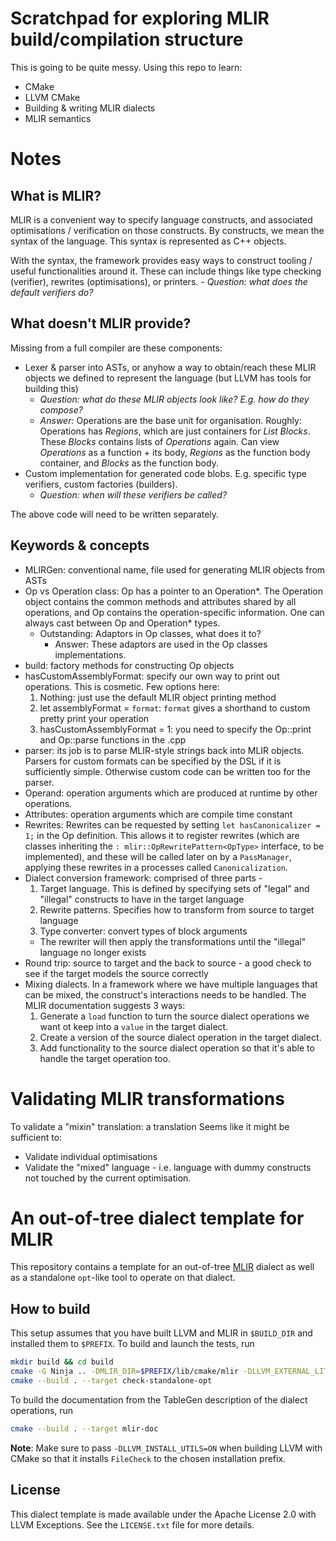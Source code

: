 # Scratchpad for exploring MLIR build/compilation structure
This is going to be quite messy. Using this repo to learn:
- CMake
- LLVM CMake
- Building & writing MLIR dialects
- MLIR semantics

# Notes
## What is MLIR?
MLIR is a convenient way to specify language constructs, and associated optimisations / verification on those constructs. By constructs, we mean the syntax of the language. This syntax is represented as C++ objects. 

With the syntax, the framework provides easy ways to construct tooling / useful functionalities around it. These can include things like type checking (verifier), rewrites (optimisations), or printers.
    - *Question: what does the default verifiers do?*

## What doesn't MLIR provide?
Missing from a full compiler are these components:
- Lexer & parser into ASTs, or anyhow a way to obtain/reach these MLIR objects we defined to represent the language (but LLVM has tools for building this) 
    - *Question: what do these MLIR objects look like? E.g. how do they compose?*
    - *Answer:* Operations are the base unit for organisation. Roughly: Operations has *Regions*, which are just containers for *List Blocks*. These *Blocks* contains lists of *Operations* again. Can view *Operations* as a function + its body, *Regions* as the function body container, and *Blocks* as the function body.
- Custom implementation for generated code blobs. E.g. specific type verifiers, custom factories (builders).
    - *Question: when will these verifiers be called?* 

The above code will need to be written separately.

## Keywords & concepts
* MLIRGen: conventional name, file used for generating MLIR objects from ASTs
* Op vs Operation class: Op has a pointer to an Operation*. The Operation object contains the common methods and attributes shared by all operations, and Op contains the operation-specific information. One can always cast between Op and Operation* types.
    * Outstanding: Adaptors in Op classes, what does it to?
        * Answer: These adaptors are used in the Op classes implementations.
* build: factory methods for constructing Op objects
* hasCustomAssemblyFormat: specify our own way to print out operations. This is cosmetic. Few options here:
    1. Nothing: just use the default MLIR object printing method
    2. let assemblyFormat = `format`: `format` gives a shorthand to custom pretty print your operation
    3. hasCustomAssemblyFormat = 1: you need to specify the Op::print and Op::parse functions in the .cpp
* parser: its job is to parse MLIR-style strings back into MLIR objects. Parsers for custom formats can be specified by the DSL if it is sufficiently simple. Otherwise custom code can be written too for the parser. 
* Operand: operation arguments which are produced at runtime by other operations.
* Attributes: operation arguments which are compile time constant
* Rewrites: Rewrites can be requested by setting `let hasCanonicalizer = 1;` in the Op definition. This allows it to register rewrites (which are classes inheriting the `: mlir::OpRewritePattern<OpType>` interface, to be implemented), and these will be called later on by a `PassManager`, applying these rewrites in a processes called `Canonicalization`.
* Dialect conversion framework: comprised of three parts - 
    1. Target language. This is defined by specifying sets of "legal" and "illegal" constructs to have in the target language
    2. Rewrite patterns. Specifies how to transform from source to target language
    3. Type converter: convert types of block arguments
    * The rewriter will then apply the transformations until the "illegal" language no longer exists
* Round trip: source to target and the back to source - a good check to see if the target models the source correctly
* Mixing dialects. In a framework where we have multiple languages that can be mixed, the construct's interactions needs to be handled. The MLIR documentation suggests 3 ways:
    1. Generate a `load` function to turn the source dialect operations we want ot keep into a `value` in the target dialect.
    2. Create a version of the source dialect operation in the target dialect.
    3. Add functionality to the source dialect operation so that it's able to handle the target operation too.

# Validating MLIR transformations
To validate a "mixin" translation: a translation Seems like it might be sufficient to:
* Validate individual optimisations
* Validate the "mixed" language - i.e. language with dummy constructs not touched by the current optimisation. 


# An out-of-tree dialect template for MLIR

This repository contains a template for an out-of-tree [MLIR](https://mlir.llvm.org/) dialect as well as a
standalone `opt`-like tool to operate on that dialect.

## How to build

This setup assumes that you have built LLVM and MLIR in `$BUILD_DIR` and installed them to `$PREFIX`. To build and launch the tests, run
```sh
mkdir build && cd build
cmake -G Ninja .. -DMLIR_DIR=$PREFIX/lib/cmake/mlir -DLLVM_EXTERNAL_LIT=$BUILD_DIR/bin/llvm-lit -DUSE_SANITIZER="Address;Undefined"
cmake --build . --target check-standalone-opt
```
To build the documentation from the TableGen description of the dialect
operations, run
```sh
cmake --build . --target mlir-doc
```
**Note**: Make sure to pass `-DLLVM_INSTALL_UTILS=ON` when building LLVM with
CMake so that it installs `FileCheck` to the chosen installation prefix.

## License

This dialect template is made available under the Apache License 2.0 with LLVM Exceptions. See the `LICENSE.txt` file for more details.

